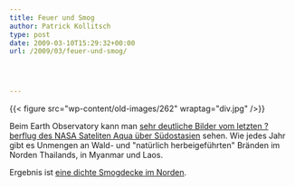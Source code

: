```yaml
---
title: Feuer und Smog
author: Patrick Kollitsch
type: post
date: 2009-03-10T15:29:32+00:00
url: /2009/03/feuer-und-smog/




---
```

{{< figure src="wp-content/old-images/262" wraptag="div.jpg" />}}

Beim Earth Observatory kann man [sehr deutliche Bilder vom letzten ?berflug des <span class="caps">NASA</span> Sateliten Aqua über Südostasien][1] sehen. Wie jedes Jahr gibt es Unmengen an Wald- und "natürlich herbeigeführten" Bränden im Norden Thailands, in Myanmar und Laos.

Ergebnis ist [eine dichte Smogdecke im Norden][2].

 [1]: http://earthobservatory.nasa.gov/NaturalHazards/view.php?id=37343
 [2]: http://www.nationmultimedia.com/search/read.php?newsid=30097416&keyword=smog
